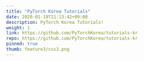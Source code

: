 ```yaml
---
title: "PyTorch Korea Tutorials"
date: 2020-01-19T21:13:42+09:00
description: PyTorch Korea Tutorials!
weight: 1
link: https://github.com/PyTorchKorea/tutorials-kr
repo: https://github.com/PyTorchKorea/tutorials-kr
pinned: true
thumb: feature3/css3.png
---
```

